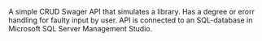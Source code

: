 A simple CRUD Swager API that simulates a library.
Has a degree or erorr handling for faulty input by user.
API is connected to an SQL-database in Microsoft SQL Server Management Studio.
